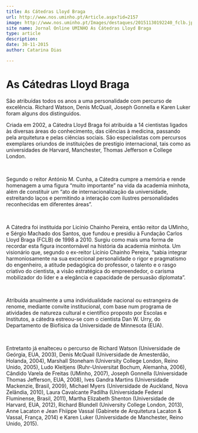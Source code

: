 ```yaml
---
title: As Cátedras Lloyd Braga
url: http://www.nos.uminho.pt/Article.aspx?id=2157
image: http://www.nos.uminho.pt/Images/destaques/20151130192240_fclb.jpg
site name: Jornal Online UMINHO As Cátedras Lloyd Braga
type: article
description: 
date: 30-11-2015
author: Catarina Dias

---
```

# As Cátedras Lloyd Braga


  

São atribuídas todos os anos a uma personalidade com percurso de excelência. Richard Watson, Denis McQuail, Joseph Gonnella e Karen Luker foram alguns dos distinguidos.

Criada em 2002, a Cátedra Lloyd Braga foi atribuída a 14 cientistas ligados às diversas áreas do conhecimento, das ciências à medicina, passando pela arquitetura e pelas ciências sociais. São especialistas com percursos exemplares oriundos de instituições de prestígio internacional, tais como as universidades de Harvard, Manchester, Thomas Jefferson e College London.

 

Segundo o reitor António M. Cunha, a Cátedra cumpre a memória e rende homenagem a uma figura “muito importante” na vida da academia minhota, além de constituir um “ato de internacionalização da universidade, estreitando laços e permitindo a interação com ilustres personalidades reconhecidas em diferentes áreas”. 

 

A Cátedra foi instituída por Licínio Chainho Pereira, então reitor da UMinho, e Sérgio Machado dos Santos, que fundou e presidiu à Fundação Carlos Lloyd Braga (FCLB) de 1998 a 2010. Surgiu como mais uma forma de recordar esta figura incontornável na história da academia minhota. Um visionário que, segundo o ex-reitor Licínio Chainho Pereira, “sabia integrar harmoniosamente na sua excecional personalidade o rigor e pragmatismo do engenheiro, a atitude pedagógica do professor, o talento e o rasgo criativo do cientista, a visão estratégica do empreendedor, o carisma mobilizador do líder e a elegância e capacidade de persuasão diplomata”. 

 

Atribuída anualmente a uma individualidade nacional ou estrangeira de renome, mediante convite institucional, com base num programa de atividades de natureza cultural e científico proposto por Escolas e Institutos, a cátedra estreou-se com o cientista Dan W. Urry, do Departamento de Biofísica da Universidade de Minnesota (EUA). 

 

Entretanto já enalteceu o percurso de Richard Watson (Universidade de Geórgia, EUA, 2003), Denis McQuail (Universidade de Amesterdão, Holanda, 2004), Marshall Stoneham (University College London, Reino Unido, 2005), Ludo Kleitjens (Ruhr-Universitat Bochum, Alemanha, 2006), Cândido Varela de Freitas (UMinho, 2007), Joseph Gonnella (Universidade Thomas Jefferson, EUA, 2008), Ives Gandra Martins (Universidade Mackenzie, Brasil, 2009), Michael Myers (Universidade de Auckland, Nova Zelândia, 2010), Laura Cavalcante Padilha (Universidade Federal Fluminense, Brasil, 2011), Martha Elizabeth Shenton (Universidade de Harvard, EUA, 2012), Richard Blundell (University College London, 2013), Anne Lacaton e Jean Fhiippe Vassal (Gabinete de Arquitetura Lacaton & Vassal, França, 2014) e Karen Luker (Universidade de Manchester, Reino Unido, 2015).

